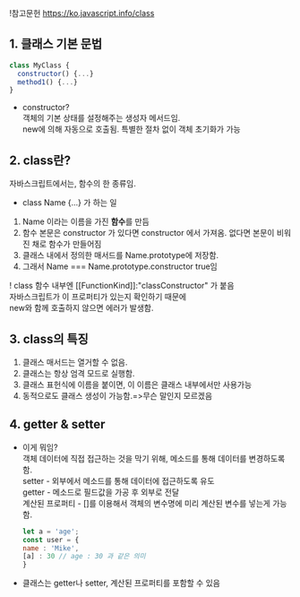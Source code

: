 !참고문헌
https://ko.javascript.info/class

## 1. 클래스 기본 문법
```javascript
class MyClass {
  constructor() {...}
  method1() {...}
}
```

* constructor?  
객체의 기본 상태를 설정해주는 생성자 메서드임.  
new에 의해 자동으로 호출됨. 특별한 절차 없이 객체 초기화가 가능  


## 2. class란?
 자바스크립트에서는, 함수의 한 종류임.
 * class Name {...} 가 하는 일  
 1. Name 이라는 이름을 가진 **함수**를 만듬
 2. 함수 본문은 constructor 가 있다면 constructor 에서 가져옴. 없다면 본문이 비워진 채로 함수가 만들어짐
 3. 클래스 내에서 정의한 매서드를 Name.prototype에 저장함.
 4. 그래서 Name === Name.prototype.constructor true임

! class 함수 내부엔 [[FunctionKind]]:"classConstructor" 가 붙음    
자바스크립트가 이 프로퍼티가 있는지 확인하기 때문에    
new와 함께 호출하지 않으면 에러가 발생함.  
 
 
## 3. class의 특징  
1. 클래스 매서드는 열거할 수 없음.  
2. 클래스는 항상 엄격 모드로 실행함.  
3. 클래스 표헌식에 이름을 붙이면, 이 이름은 클래스 내부에서만 사용가능  
4. 동적으로도 클래스 생성이 가능함.=>무슨 말인지 모르겠음  

## 4. getter & setter  
* 이게 뭐임?    
  객체 데이터에 직접 접근하는 것을 막기 위해, 메소드를 통해 데이터를 변경하도록 함.  
  setter - 외부에서 메소드를 통해 데이터에 접근하도록 유도  
  getter - 메소드로 필드값을 가공 후 외부로 전달  
  계산된 프로퍼티 - []를 이용해서 객체의 변수명에 미리 계산된 변수를 넣는게 가능함.  
  ```javascript
  let a = 'age';
  const user = {
  name : 'Mike',
  [a] : 30 // age : 30 과 같은 의미
  }
  ```
* 클래스는 getter나 setter, 계산된 프로퍼티를 포함할 수 있음  
